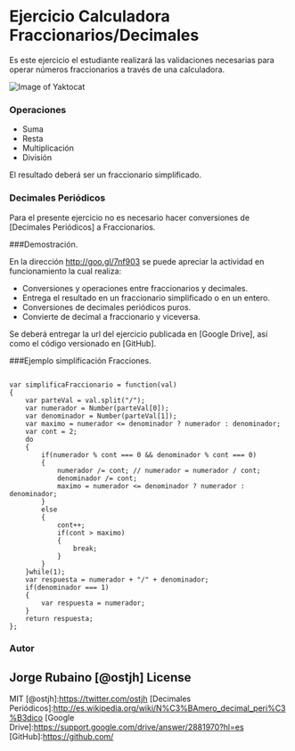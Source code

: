 # Ejercicio Calculadora Fraccionarios/Decimales

Es este ejercicio el estudiante realizará las validaciones necesarias para operar números fraccionarios a través de una calculadora.

![Image of Yaktocat](https://dl.dropboxusercontent.com/u/181689/calOfradec.png)

### Operaciones

* Suma
* Resta
* Multiplicación
* División

El resultado deberá ser un fraccionario simplificado.

### Decimales Periódicos

Para el presente ejercicio no es necesario hacer conversiones de [Decimales Periódicos] a Fraccionarios.

###Demostración.

En la dirección http://goo.gl/7nf903 se puede apreciar la actividad en funcionamiento la cual realiza:

* Conversiones y operaciones entre fraccionarios y decimales.
* Entrega el resultado en un fraccionario simplificado o en un entero.
* Conversiones de decimales periódicos puros.
* Convierte de decimal a fraccionario y viceversa.

Se deberá entregar la url del ejercicio publicada en [Google Drive], así como el código versionado en [GitHub].

###Ejemplo simplificación Fracciones.

<pre><code>
var simplificaFraccionario = function(val)
{
	var parteVal = val.split("/");
	var numerador = Number(parteVal[0]);
	var denominador = Number(parteVal[1]);
	var maximo = numerador <= denominador ? numerador : denominador;
	var cont = 2;
	do
	{
		if(numerador % cont === 0 && denominador % cont === 0)
		{
			numerador /= cont; // numerador = numerador / cont;
			denominador /= cont;
			maximo = numerador <= denominador ? numerador : denominador;
		}
		else
		{
			cont++;
			if(cont > maximo)
			{
				break;
			}
		}
	}while(1);
	var respuesta = numerador + "/" + denominador;
	if(denominador === 1)
	{
		var respuesta = numerador;
	}
	return respuesta;
};
</code></pre>


### Autor
Jorge Rubaino [@ostjh]
License
----
MIT
[@ostjh]:https://twitter.com/ostjh
[Decimales Periódicos]:http://es.wikipedia.org/wiki/N%C3%BAmero_decimal_peri%C3%B3dico
[Google Drive]:https://support.google.com/drive/answer/2881970?hl=es
[GitHub]:https://github.com/
